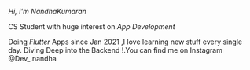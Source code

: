 *Hi, I'm NandhaKumaran*

CS Student with huge interest on *App Development*

Doing *Flutter* Apps since Jan 2021 ,I love learning new stuff every single day.
Diving Deep into the Backend !.You can find me on Instagram @Dev_.nandha
